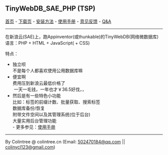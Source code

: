 <br>

## TinyWebDB_SAE_PHP (TSP)
[首页](http://tsp.colintree.cn/) - [下载页](http://tsp.colintree.cn/下载页) - [安装方法](http://tsp.colintree.cn/安装方法) - [使用手册](http://tsp.colintree.cn/使用手册) - [意见反馈](http://tsp.colintree.cn/意见反馈) - [Q&A](http://tsp.colintree.cn/Q&A)
  
***
 
在新浪云(SAE)上，跑Appinventor(或thunkable)的TinyWebDB(网络微数据库)   
语言：PHP + HTML + JavaScript( + CSS)

特点：

- 独立呗  
  不是每个人都喜欢使用公用数据库嘛  
- 便宜啊  
  费用压到新浪云最低价格了  
  一天一毛钱，一年也才￥36.5好伐，，  
- 然后是有一些特色小功能  
  比如：标签的前缀计数、批量获取、搜索标签  
  数据库备份/恢复  
  附带文件空间以及其管理系统(位于后台)  
  大量实用后台管理功能  
- 更多参见：[使用手册](使用手册)   
  
***
  
By Colintree @ colintree.cn (Email: 502470184@qq.com \|\| colinycl123@gmail.com)

<br>
